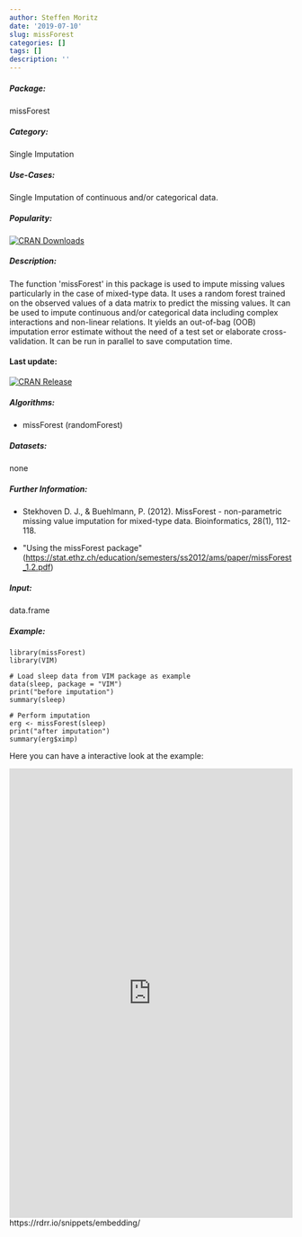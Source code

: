 ```yaml
---
author: Steffen Moritz
date: '2019-07-10'
slug: missForest
categories: []
tags: []
description: ''
---
```



##### Package: 
missForest

##### Category:
Single Imputation

##### Use-Cases:
Single Imputation of continuous and/or categorical data.

##### Popularity:
[![CRAN Downloads](https://cranlogs.r-pkg.org/badges/missForest)](https://cran.r-project.org/package=missForest)

##### Description:
The function 'missForest' in this package is used to impute missing values particularly in the case of mixed-type data. It uses a random forest trained on the observed values of a data matrix to predict the missing values. It can be used to impute continuous and/or categorical data including complex interactions and non-linear relations. It yields an out-of-bag (OOB) imputation error estimate without the need of a test set or elaborate cross-validation. It can be run in parallel to save computation time.
 
#### Last update:
[![CRAN Release](https://www.r-pkg.org/badges/last-release/missForest
)](https://cran.r-project.org/package=missForest)

##### Algorithms:
- missForest (randomForest)

##### Datasets:
none

##### Further Information:
 - Stekhoven D. J., & Buehlmann, P. (2012). MissForest - non-parametric missing value imputation for
  mixed-type data. Bioinformatics, 28(1), 112-118.
  
- "Using the missForest package" (https://stat.ethz.ch/education/semesters/ss2012/ams/paper/missForest_1.2.pdf)


##### Input: 
data.frame

##### Example:
~~~~ 
library(missForest)
library(VIM)

# Load sleep data from VIM package as example
data(sleep, package = "VIM")
print("before imputation")
summary(sleep)

# Perform imputation
erg <- missForest(sleep)
print("after imputation")
summary(erg$ximp)

~~~~


Here you can have a interactive look at the example:
<iframe width='100%' height='800' src='https://rdrr.io/snippets/embed/?code=library(missForest)%0Alibrary(VIM)%0A%0A%23%20Load%20sleep%20data%20from%20VIM%20package%20as%20example%0Adata(sleep%2C%20package%20%3D%20%22VIM%22)%0Aprint(%22before%20imputation%22)%0Asummary(sleep)%0A%0A%23%20Perform%20imputation%0Aerg%20%3C-%20missForest(sleep)%0Aprint(%22after%20imputation%22)%0Asummary(erg%24ximp)' frameborder='0'></iframe>
 https://rdrr.io/snippets/embedding/ 


